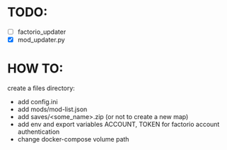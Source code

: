 # TODO:

* [ ] factorio_updater
* [x] mod_updater.py

# HOW TO:

create a files directory:

*  add config.ini
*   add mods/mod-list.json
*   add saves/<some_name>.zip (or not to create a new map)
*   add env and export variables ACCOUNT, TOKEN for factorio account authentication
* change docker-compose volume path
